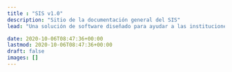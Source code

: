 ```yaml
---
title : "SIS v1.0"
description: "Sitio de la documentación general del SIS"
lead: "Una solución de software diseñado para ayudar a las instituciones a rastrear y administrar todos los datos de sus estudiantes: desde calificaciones y asistencias, hasta información administrativo, comportamiento y más."

date: 2020-10-06T08:47:36+00:00
lastmod: 2020-10-06T08:47:36+00:00
draft: false
images: []
---
```

